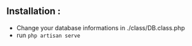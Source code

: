 ## Installation : 

- Change your database informations in ./class/DB.class.php
- run `php artisan serve`